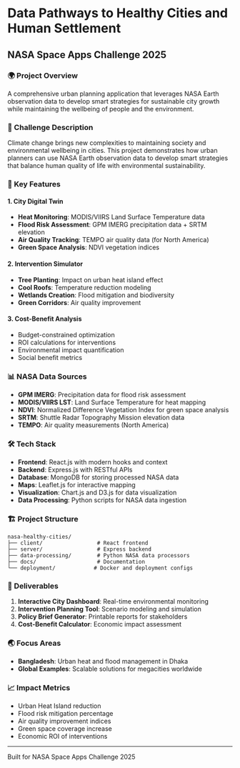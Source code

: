 # Data Pathways to Healthy Cities and Human Settlement
## NASA Space Apps Challenge 2025

### 🌍 Project Overview
A comprehensive urban planning application that leverages NASA Earth observation data to develop smart strategies for sustainable city growth while maintaining the wellbeing of people and the environment.

### 🎯 Challenge Description
Climate change brings new complexities to maintaining society and environmental wellbeing in cities. This project demonstrates how urban planners can use NASA Earth observation data to develop smart strategies that balance human quality of life with environmental sustainability.

### 🚀 Key Features

#### 1. City Digital Twin
- **Heat Monitoring**: MODIS/VIIRS Land Surface Temperature data
- **Flood Risk Assessment**: GPM IMERG precipitation data + SRTM elevation
- **Air Quality Tracking**: TEMPO air quality data (for North America)
- **Green Space Analysis**: NDVI vegetation indices

#### 2. Intervention Simulator
- **Tree Planting**: Impact on urban heat island effect
- **Cool Roofs**: Temperature reduction modeling
- **Wetlands Creation**: Flood mitigation and biodiversity
- **Green Corridors**: Air quality improvement

#### 3. Cost-Benefit Analysis
- Budget-constrained optimization
- ROI calculations for interventions
- Environmental impact quantification
- Social benefit metrics

### 📊 NASA Data Sources
- **GPM IMERG**: Precipitation data for flood risk assessment
- **MODIS/VIIRS LST**: Land Surface Temperature for heat mapping
- **NDVI**: Normalized Difference Vegetation Index for green space analysis
- **SRTM**: Shuttle Radar Topography Mission elevation data
- **TEMPO**: Air quality measurements (North America)

### 🛠 Tech Stack
- **Frontend**: React.js with modern hooks and context
- **Backend**: Express.js with RESTful APIs
- **Database**: MongoDB for storing processed NASA data
- **Maps**: Leaflet.js for interactive mapping
- **Visualization**: Chart.js and D3.js for data visualization
- **Data Processing**: Python scripts for NASA data ingestion

### 🏗 Project Structure
```
nasa-healthy-cities/
├── client/                 # React frontend
├── server/                 # Express backend
├── data-processing/        # Python NASA data processors
├── docs/                   # Documentation
└── deployment/            # Docker and deployment configs
```

### 🌟 Deliverables
1. **Interactive City Dashboard**: Real-time environmental monitoring
2. **Intervention Planning Tool**: Scenario modeling and simulation
3. **Policy Brief Generator**: Printable reports for stakeholders
4. **Cost-Benefit Calculator**: Economic impact assessment

### 🌏 Focus Areas
- **Bangladesh**: Urban heat and flood management in Dhaka
- **Global Examples**: Scalable solutions for megacities worldwide

### 📈 Impact Metrics
- Urban Heat Island reduction
- Flood risk mitigation percentage
- Air quality improvement indices
- Green space coverage increase
- Economic ROI of interventions

---

Built for NASA Space Apps Challenge 2025
